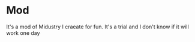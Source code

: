 # Mod
It's a mod of Midustry I craeate for fun. It's a trial and I don't know if it will work one day 
